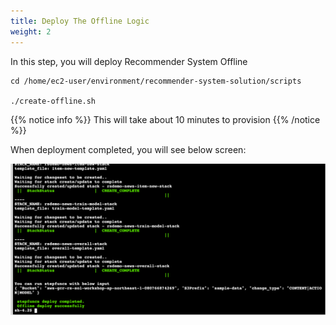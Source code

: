 ```yaml
---
title: Deploy The Offline Logic
weight: 2
---
```


In this step, you will deploy Recommender System Offline 

```shell
cd /home/ec2-user/environment/recommender-system-solution/scripts

./create-offline.sh
```
{{% notice info %}}
This will take about 10 minutes to provision
{{% /notice %}}

When deployment completed, you will see below screen:

![offline_deploy](/images/offline_deploy.png)



